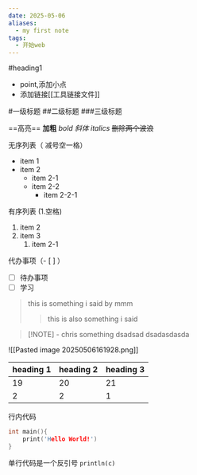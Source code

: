 ```yaml
---
date: 2025-05-06
aliases:
  - my first note
tags:
  - 开始web
---
```

#heading1
- point,添加小点
- 添加链接[[工具链接文件]]

#一级标题
##二级标题
###三级标题

==高亮==
**加粗**
_bold_
*斜体*
_italics_
~~删除两个波浪~~

无序列表（ 减号空一格）
- item 1
- item 2
	- item 2-1
	- item 2-2
		- item 2-2-1

有序列表 (1.空格)
1. item 2
2. item 3
	1. item 2-1

代办事项（- [ ] ）
- [ ] 待办事项  
- [ ] 学习

>this is something i said 
>by mmm
>>this is also something i said

>[!NOTE] - chris
>something
>dsadsad
>dsadasdasda
>

![[Pasted image 20250506161928.png]]

| heading 1 | heading 2 | heading 3 |
| --------- | --------- | --------- |
| 19        | 20        | 21        |
| 2         | 2         | 1         |

行内代码
```c
int main(){
	print('Hello World!')
}
```
单行代码是一个反引号
`println(c)`
